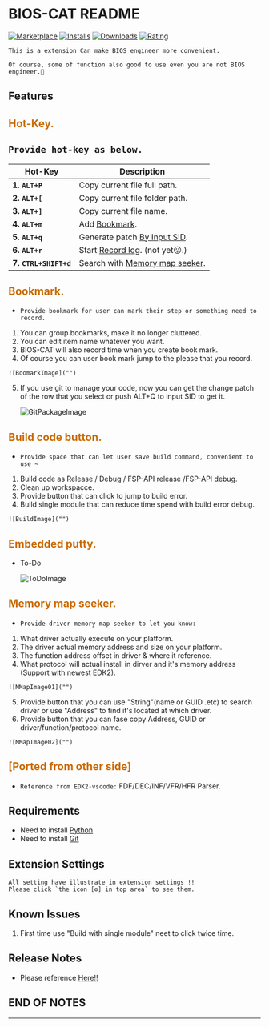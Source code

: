 # BIOS-CAT README
[![Marketplace](https://vsmarketplacebadge.apphb.com/version/Cat-Master-Arvin.BIOS-CAT.svg)](https://vsmarketplacebadge.apphb.com/version/Cat-Master-Arvin.BIOS-CAT.svg)
[![Installs](https://vsmarketplacebadge.apphb.com/installs-short/Cat-Master-Arvin.BIOS-CAT.svg)](https://vsmarketplacebadge.apphb.com/installs-short/Cat-Master-Arvin.BIOS-CAT.svg)
[![Downloads](https://vsmarketplacebadge.apphb.com/downloads-short/Cat-Master-Arvin.BIOS-CAT.svg)](https://vsmarketplacebadge.apphb.com/downloads-short/Cat-Master-Arvin.BIOS-CAT.svg)
[![Rating](https://vsmarketplacebadge.apphb.com/rating-short/Cat-Master-Arvin.BIOS-CAT.svg)](https://vsmarketplacebadge.apphb.com/rating-short/Cat-Master-Arvin.BIOS-CAT.svg)

    This is a extension Can make BIOS engineer more convenient.

    Of course, some of function also good to use even you are not BIOS engineer.🤪

## Features
<h2 id="0" style="color:#c96b00;">Hot-Key.</h2>

  ## `Provide hot-key as below.`
  **Hot-Key**           |**Description**
  ----------------------|--------------------------------------
  **1. `ALT+P`**        | Copy current file full path.
  **2. `ALT+[`**        | Copy current file folder path.
  **3. `ALT+]`**        | Copy current file name.
  **4. `ALT+m`**        | Add [Bookmark](#1).
  **5. `ALT+q`**        | Generate patch [By Input SID](#1).
  **6. `ALT+r`**        | Start [Record log](#3). (not yet😛.)
  **7. `CTRL+SHIFT+d`** | Search with [Memory map seeker](#4).

<h2 id="1" style="color:#c96b00;">Bookmark.</h2>

  * `Provide bookmark for user can mark their step or something need to record.`

  1. You can group bookmarks, make it no longer cluttered.
  2. You can edit item name whatever you want.
  3. BIOS-CAT will also record time when you create book mark.
  4. Of course you can user book mark jump to the please that you record.

    ![BoomarkImage]("")

  5. If you use git to manage your code, now you can get the change patch of
     the row that you select or push ALT+Q to input SID to get it.

     ![GitPackageImage]("")

<h2 id="2" style="color:#c96b00;">Build code button.</h2>

  * `Provide space that can let user save build command, convenient to use ~`

  1. Build code as Release / Debug / FSP-API release /FSP-API debug.
  2. Clean up workspacce.
  3. Provide button that can click to jump to build error.
  4. Build single module that can reduce time spend with build error debug.

    ![BuildImage]("")

<h2 id="3" style="color:#c96b00;">Embedded putty.</h2>

  * To-Do

    ![ToDoImage](https://lh3.googleusercontent.com/xeHF3nSsFNZouoBa20RARnZIhCLE6BKjEQzPH5E43Q_9DCB8xy-JILacauBf2sOKBt_jeUp0gfFJcsmpOstS7f4-Mcoy3rqlUEWyyBP8zQfY_azRsFhrCiSv0QoSAms2RHejPCj-zg=w600)

<h2 id="4" style="color:#c96b00;">Memory map seeker.</h2>

  * `Provide driver memory map seeker to let you know:`

  1. What driver actually execute on your platform.
  2. The driver actual memory address and size on your platform.
  3. The function address offset in driver & where it reference.
  4. What protocol will actual install in dirver and it's memory address (Support with newest EDK2).

    ![MMapImage01]("")

  5. Provide button that you can use "String"(name or GUID .etc) to search driver or 
     use "Address" to find it's located at which driver.
  6. Provide button that you can fase copy Address, GUID or driver/function/protocol name.

    ![MMapImage02]("")

<h2 id="5" style="color:#c96b00;">[Ported from other side]</h2>

  * `Reference from EDK2-vscode:` FDF/DEC/INF/VFR/HFR Parser.


## Requirements

* Need to install [Python](https://www.python.org/)
* Need to install [Git](https://git-scm.com/)

## Extension Settings

    All setting have illustrate in extension settings !!
    Please click `the icon [⚙️] in top area` to see them.

## Known Issues

  1. First time use "Build with single module" neet to click twice time.

## Release Notes

  * Please reference [Here!!](Task.md)


## END OF NOTES
-----------------------------------------------------------------------------------------------------------